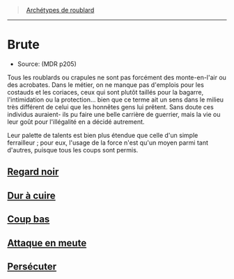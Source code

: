 ﻿---
!SubClassItem
Id: rogue_brute_hd.md#brute
RootId: rogue_brute_hd.md
ParentLink: rogue_hd.md#archétypes-de-roublard
Name: Brute
ParentName: Archétypes de roublard
NameLevel: 1
Source: (MDR p205)
---
>  [Archétypes de roublard](hd_rogue_archetypes_de_roublard.md)

---


# Brute

- Source: (MDR p205)

Tous les roublards ou crapules ne sont pas forcément des monte-en-l'air ou des acrobates. Dans le métier, on ne manque pas d'emplois pour les costauds et les coriaces, ceux qui sont plutôt taillés pour la bagarre, l'intimidation ou la protection… bien que ce terme ait un sens dans le milieu très différent de celui que les honnêtes gens lui prêtent. Sans doute ces individus auraient- ils pu faire une belle carrière de guerrier, mais la vie ou leur goût pour l'illégalité en a décidé autrement.

Leur palette de talents est bien plus étendue que celle d'un simple ferrailleur ; pour eux, l'usage de la force n'est qu'un moyen parmi tant d'autres, puisque tous les coups sont permis.



## [Regard noir](hd_rogue_brute_regard_noir.md)



## [Dur à cuire](hd_rogue_brute_dur_a_cuire.md)



## [Coup bas](hd_rogue_brute_coup_bas.md)



## [Attaque en meute](hd_rogue_brute_attaque_en_meute.md)



## [Persécuter](hd_rogue_brute_persecuter.md)

